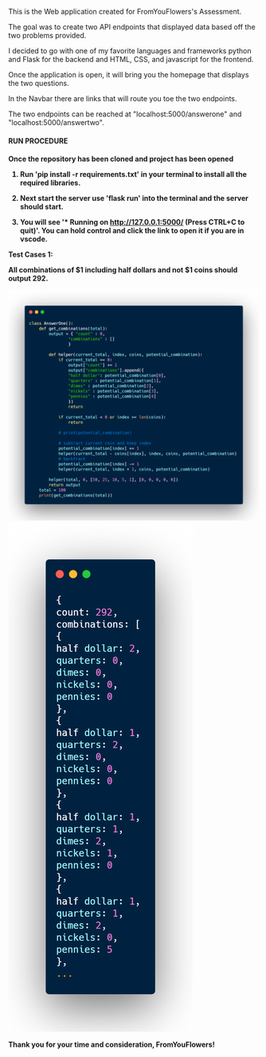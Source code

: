 This is the Web application created for FromYouFlowers's Assessment.

The goal was to create two API endpoints that displayed data based off the two problems provided.

I decided to go with one of my favorite languages and frameworks python and Flask for the backend and HTML, CSS, and javascript for the frontend.

Once the application is open, it will bring you the homepage that displays the two questions.  

In the Navbar there are links that will route you toe the two endpoints.

The two endpoints can be reached at "localhost:5000/answerone" and "localhost:5000/answertwo".



<h4>RUN PROCEDURE<h4>

Once the repository has been cloned and project has been opened

1) Run <strong>'pip install -r requirements.txt'</strong> in your terminal to install all the required libraries.

2) Next start the server use <strong>'flask run'</strong> into the terminal and the server should start.

2) You will see '* Running on http://127.0.0.1:5000/ (Press CTRL+C to quit)'.  You can hold control and click the link to open it if you are in vscode.


Test Cases 1:

All combinations of $1 including half dollars and not $1 coins should output 292.

<img src="/app/static/img/TestCase1_Input.png">    <img src="/app/static/img/TestCase1_Output.png">     








Thank you for your time and consideration, FromYouFlowers!
